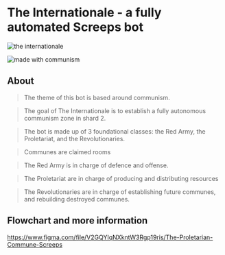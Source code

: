 # The Internationale - a fully automated Screeps bot

![the internationale](https://i.ibb.co/K5XGK5t/Group-2.png)

![made with communism](https://i.ibb.co/6BcyfxZ/Group-1-7.png)

## About

> The theme of this bot is based around communism.

> The goal of The Internationale is to establish a fully autonomous communism zone in shard 2.

> The bot is made up of 3 foundational classes: the Red Army, the Proletariat, and the Revolutionaries.

> Communes are claimed rooms

> The Red Army is in charge of defence and offense.

> The Proletariat are in charge of producing and distributing resources

> The Revolutionaries are in charge of establishing future communes, and rebuilding destroyed communes.

## Flowchart and more information

https://www.figma.com/file/V2GQYIqNXkntW3Rgp19ris/The-Proletarian-Commune-Screeps
